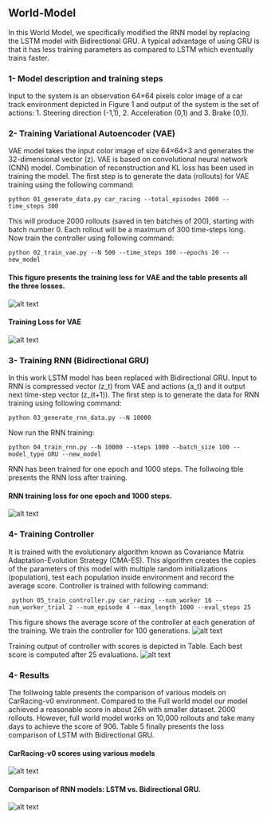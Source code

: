## World-Model

In this World Model, we specifically modified the RNN model by replacing the LSTM model with Bidirectional GRU. A typical advantage of using GRU is that it has less training parameters as compared to LSTM which eventually trains faster.

### 1- Model description and training steps
Input to the system is an observation 64×64 pixels color image of a car track environment depicted in Figure 1 and output of the system is the set of actions: 1. Steering direction (-1,1), 2. Acceleration (0,1) and 3. Brake (0,1).

### 2- Training Variational Autoencoder (VAE)
VAE model takes the input color image of size 64×64×3 and generates the 32-dimensional vector (z). VAE is based on convolutional neural network (CNN) model. Combination of reconstruction and KL loss has been used in training the model. The first step is to generate the data (rollouts) for VAE training using the following command:

    python 01_generate_data.py car_racing --total_episodes 2000 --time_steps 300
This will produce 2000 rollouts (saved in ten batches of 200), starting with batch number 0. Each rollout will be a maximum of 300 time-steps long.
Now train the controller using following command:

    python 02_train_vae.py --N 500 --time_steps 300 --epochs 20 --new_model

#### This figure presents the training loss for VAE and the table presents all the three losses.

![alt text](https://github.com/Ali-Almalki/World-Model/blob/master/Images/vae_losses.PNG)

#### Training Loss for VAE
![alt text](https://github.com/Ali-Almalki/World-Model/blob/master/Images/Training_loss_for_VAE.PNG)

### 3- Training RNN (Bidirectional GRU)
In this work LSTM model has been replaced with Bidirectional GRU. Input to RNN is compressed vector (z_t) from VAE and actions (a_t) and it output next time-step vector (z_(t+1)). The first step is to generate the data for RNN training using following command:

    python 03_generate_rnn_data.py --N 10000
    
Now run the RNN training:

    python 04_train_rnn.py --N 10000 --steps 1000 --batch_size 100 --model_type GRU --new_model
    
RNN has been trained for one epoch and 1000 steps. The follwoing tble presents the RNN loss after training.
#### RNN training loss for one epoch and 1000 steps.

![alt text](https://github.com/Ali-Almalki/World-Model/blob/master/Images/RNN%20training%20loss.PNG)

### 4- Training Controller
It is trained with the evolutionary algorithm known as Covariance Matrix Adaptation-Evolution Strategy (CMA-ES). This algorithm creates the copies of the parameters of this model with multiple random initializations (population), test each population inside environment and record the average score. Controller is trained with following command:

     python 05_train_controller.py car_racing --num_worker 16 --num_worker_trial 2 --num_episode 4 --max_length 1000 --eval_steps 25

This figure shows the average score of the controller at each generation of the training. We train the controller for 100 generations.
![alt text](https://github.com/Ali-Almalki/World-Model/blob/master/Images/Controller.png)

Training output of controller with scores is depicted in Table. Each best score is computed after 25 evaluations.
![alt text](https://github.com/Ali-Almalki/World-Model/blob/master/Images/Controller%20scores.png)

### 4- Results
The follwoing table presents the comparison of various models on CarRacing-v0 environment. Compared to the Full world model our model achieved a reasonable score in about 26h with smaller dataset.
2000 rollouts. However, full world model works on 10,000 rollouts and take many days to achieve the score of 906. Table 5 finally presents the loss comparison of LSTM with Bidirectional GRU. 
#### CarRacing-v0 scores using various models
![alt text](https://github.com/Ali-Almalki/World-Model/blob/master/Images/CarRacing%20Scores.PNG)

#### Comparison of RNN models: LSTM vs. Bidirectional GRU.
![alt text](https://github.com/Ali-Almalki/World-Model/blob/master/Images/Comparison.PNG)




